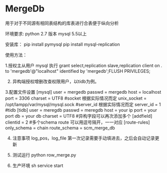 # MergeDb
用于对于不同源有相同表结构的库表进行合表便于纵向分析

环境要求:
  python 2.7 版本
  mysql 5.5以上

安装库：
  pip install pymysql
  pip install mysql-replication
  
使用方法：

  1.授权主从用户
    mysql 执行 grant select,replication slave,replication client on *.* to 'mergedb'@"localhost" identified by 'mergedb';FLUSH PRIVILEGES;
    
  2. 异构端授权增删改查权限用户，以tidb为例。
  
  3.配置文件设置
    [mysql]
      user = mergedb
      passwd = mergedb
      host = localhost
      port = 3306
      charset = UTF8
      #socket 根据实际情况而定
      unix_socket = /opt/lampp/var/mysql/mysql.sock
      #server_id 根据实际情况而定
      server_id = 1
      #tidb 
      [tidb]
      user = meregdb
      passwd = meregdb
      host = your ip
      port = your port
      db = your db
      charset = UTF8
      #异构字段可以再次添加多个
      [addfield]
      clientid = 2
      #多个schema route 可以用逗号隔开，一一对应
      [route-rules]
      only_schema = chain
      route_schema = scm_merge_db
      
   4. 注意事项
      log_pos，log_file 第一次记录需要手动填进去，之后会自动记录更新
    
   5. 测试运行
      python row_merge.py
   6. 生产环境
      sh service start


  
